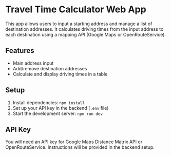 # Travel Time Calculator Web App

This app allows users to input a starting address and manage a list of destination addresses. It calculates driving times from the input address to each destination using a mapping API (Google Maps or OpenRouteService).

## Features
- Main address input
- Add/remove destination addresses
- Calculate and display driving times in a table

## Setup
1. Install dependencies: `npm install`
2. Set up your API key in the backend (`.env` file)
3. Start the development server: `npm run dev`

## API Key
You will need an API key for Google Maps Distance Matrix API or OpenRouteService. Instructions will be provided in the backend setup.
